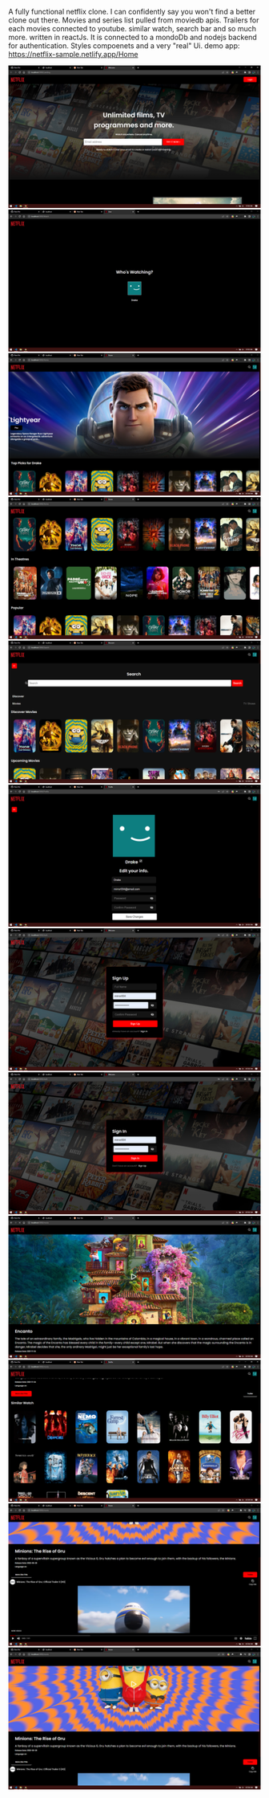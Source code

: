 A fully functional netflix clone. I can confidently say you won't find a better clone out there.
Movies and series list pulled from moviedb apis.
Trailers for each movies connected to youtube.
similar watch, search bar and so much more.
written in reactJs.
It is connected to a mondoDb and nodejs backend for authentication.
Styles compoenets and a very "real" Ui.
demo app: https://netflix-sample.netlify.app/Home


![My Image](Capture.PNG)
![My Image](Capture1.PNG)
![My Image](Capture2.PNG)
![My Image](Capture3.PNG)
![My Image](Capture4.PNG)
![My Image](Capture5.PNG)
![My Image](Capture6.PNG)
![My Image](Capture7.PNG)
![My Image](Capture8.PNG)
![My Image](Capture9.PNG)
![My Image](Capture10.PNG)
![My Image](Capture11.PNG)
